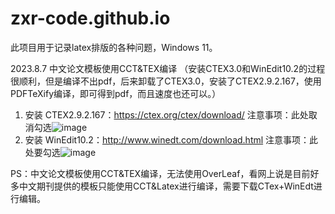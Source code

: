# zxr-code.github.io

此项目用于记录latex排版的各种问题，Windows 11。


2023.8.7 中文论文模板使用CCT&TEX编译
（安装CTEX3.0和WinEdit10.2的过程很顺利，但是编译不出pdf，后来卸载了CTEX3.0，安装了CTEX2.9.2.167，使用PDFTeXify编译，即可得到pdf，而且速度也还可以。）

1. 安装 CTEX2.9.2.167：https://ctex.org/ctex/download/
   注意事项：此处取消勾选![image](https://github.com/zxr-code/zxr-code.github.io/assets/64823727/c9d7eede-a143-4777-b4b2-42bb6106b05c)
2. 安装 WinEdit10.2：http://www.winedt.com/download.html
   注意事项：此处要勾选![image](https://github.com/zxr-code/zxr-code.github.io/assets/64823727/484950ed-dd84-4418-80c6-ad0029c1b08e)

PS：中文论文模板使用CCT&TEX编译，无法使用OverLeaf，看网上说是目前好多中文期刊提供的模板只能使用CCT&Latex进行编译，需要下载CTex+WinEdt进行编辑。

